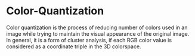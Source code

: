 # Color-Quantization
Color quantization is the process of reducing number of colors used in an image while trying to maintain the visual appearance of the original image. In general, it is a form of cluster analysis, if each RGB color value is considered as a coordinate triple in the 3D colorspace. 
